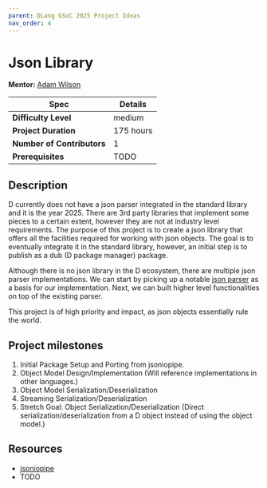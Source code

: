 ```yaml
---
parent: DLang GSoC 2025 Project Ideas
nav_order: 4
---
```


# Json Library

**Mentor:** [Adam Wilson](gamedevelopmental@gmail.com)

| Spec | Details |
|-|-|
| **Difficulty Level** | medium |
| **Project Duration** | 175 hours |
| **Number of Contributors** | 1 |
| **Prerequisites** | TODO |

## Description

D currently does not have a json parser integrated in the standard library and it is the year 2025.
There are 3rd party libraries that implement some pieces to a certain extent, however they are not at industry level requirements.
The purpose of this project is to create a json library that offers all the facilities required for working with json objects.
The goal is to eventually integrate it in the standard library, however, an initial step is to publish as a dub (D package manager) package.

Although there is no json library in the D ecosystem, there are multiple json parser implementations.
We can start by picking up a notable [json parser](https://github.com/schveiguy/jsoniopipe) as a basis for our implementation.
Next, we can built higher level functionalities on top of the existing parser.

This project is of high priority and impact, as json objects essentially rule the world.

## Project milestones

1. Initial Package Setup and Porting from jsoniopipe.
1. Object Model Design/Implementation (Will reference implementations in other languages.)
1. Object Model Serialization/Deserialization
1. Streaming Serialization/Deserialization
1. Stretch Goal: Object Serialization/Deserialization (Direct serialization/deserialization from a D object instead of using the object model.)

## Resources

- [jsoniopipe](https://github.com/schveiguy/jsoniopipe)
- TODO
